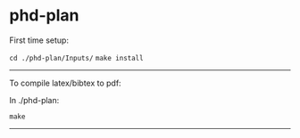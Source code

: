 # phd-plan

First time setup:

`cd ./phd-plan/Inputs/`
`make install`

---

To compile latex/bibtex to pdf:

In ./phd-plan:

`make`

---
